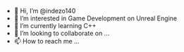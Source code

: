 - 👋 Hi, I’m @indezo140
- 👀 I’m interested in Game Development on Unreal Engine
- 🌱 I’m currently learning C++
- 💞️ I’m looking to collaborate on ...
- 📫 How to reach me ...

<!---
indezo140/indezo140 is a ✨ special ✨ repository because its `README.md` (this file) appears on your GitHub profile.
You can click the Preview link to take a look at your changes.
--->
